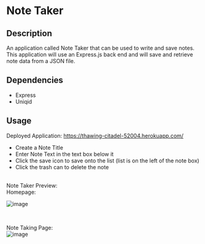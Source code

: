 # Note Taker

## Description

An application called Note Taker that can be used to write and save notes. This application will use an Express.js back end and will save and retrieve note data from a JSON file.

## Dependencies
* Express
* Uniqid

## Usage

Deployed Application: https://thawing-citadel-52004.herokuapp.com/
<br/>
* Create a Note Title
* Enter Note Text in the text box below it
* Click the save icon to save onto the list (list is on the left of the note box)
* Click the trash can to delete the note
<br/>
Note Taker Preview:
<br/>
Homepage:<br/>

![image](https://user-images.githubusercontent.com/100250064/186585674-57301cd5-746c-4e96-977d-c64a6fbdc33f.png)

<br/>

Note Taking Page:<br/>
![image](https://user-images.githubusercontent.com/100250064/186585482-4204c731-e6f8-4e94-ad97-5aca44945176.png)
